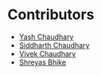 
# **Contributors**
- [Yash Chaudhary](https://github.com/busybee23)
- [Siddharth Chaudhary](https://github.com/bndtk)
- [Vivek Chaudhary](https://github.com/vivekchaudhary404)
- [Shreyas Bhike](https://github.com/ShreyasBhike)
